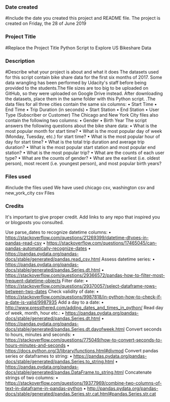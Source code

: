 ### Date created
#Include the date you created this project and README file.
The project is created on Friday, the 28 of June 2019

### Project Title
#Replace the Project Title
Python Script to Explore US Bikeshare Data

### Description
#Describe what your project is about and what it does
The datasets used for this script contain bike share data for the first six months of 2017. Some data wrangling has been performed by Udacity's staff before being provided to the students.The file sizes are too big to be uploaded on GitHub, so they were uploaded on Google Drive instead. After downloading the datasets, place them in the same folder with this Python script.
.The data files for all three cities contain the same six columns:
•	Start Time
•	End Time
•	Trip Duration (in seconds)
•	Start Station
•	End Station
•	User Type (Subscriber or Customer)
The Chicago and New York City files also contain the following two columns:
•	Gender
•	Birth Year
The script answers the following questions about the bike share data:
•	What is the most popular month for start time?
•	What is the most popular day of week (Monday, Tuesday, etc.) for start time?
•	What is the most popular hour of day for start time?
•	What is the total trip duration and average trip duration?
•	What is the most popular start station and most popular end station?
•	What is the most popular trip?
•	What are the counts of each user type?
•	What are the counts of gender?
•	What are the earliest (i.e. oldest person), most recent (i.e. youngest person), and most popular birth years?


### Files used
#include the files used
We have used chicago csv, washington csv and new_york_city csv Files
### Credits
It's important to give proper credit. Add links to any repo that inspired you or blogposts you consulted.

Use parse_dates to recognize datetime columns:
•	https://stackoverflow.com/questions/21269399/datetime-dtypes-in-pandas-read-csv
•	https://stackoverflow.com/questions/17465045/can-pandas-automatically-recognize-dates
•	https://pandas.pydata.org/pandas-docs/stable/generated/pandas.read_csv.html
Assess datetime series:
•	https://pandas.pydata.org/pandas-docs/stable/generated/pandas.Series.dt.html
•	https://stackoverflow.com/questions/29366572/pandas-how-to-filter-most-frequent-datetime-objects
Filter date:
•	https://stackoverflow.com/questions/29370057/select-dataframe-rows-between-two-dates
Check validity of date:
•	https://stackoverflow.com/questions/9987818/in-python-how-to-check-if-a-date-is-valid/9987935
Add a day to a date:
•	http://www.pressthered.com/adding_dates_and_times_in_python/
Read day of week, month, hour etc.:
•	https://pandas.pydata.org/pandas-docs/stable/generated/pandas.Series.dt.html
•	https://pandas.pydata.org/pandas-docs/stable/generated/pandas.Series.dt.dayofweek.html
Convert seconds to hours, minutes and seconds:
•	https://stackoverflow.com/questions/775049/how-to-convert-seconds-to-hours-minutes-and-seconds
•	https://docs.python.org/3/library/functions.html#divmod
Convert pandas series or dataframes to string:
•	https://pandas.pydata.org/pandas-docs/stable/generated/pandas.Series.to_string.html
•	https://pandas.pydata.org/pandas-docs/stable/generated/pandas.DataFrame.to_string.html
Concatenate strings of two columns:
•	https://stackoverflow.com/questions/19377969/combine-two-columns-of-text-in-dataframe-in-pandas-python
•	http://pandas.pydata.org/pandas-docs/stable/generated/pandas.Series.str.cat.html#pandas.Series.str.cat
